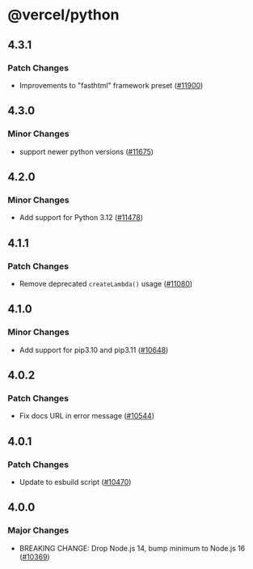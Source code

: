 # @vercel/python

## 4.3.1

### Patch Changes

- Improvements to "fasthtml" framework preset ([#11900](https://github.com/vercel/vercel/pull/11900))

## 4.3.0

### Minor Changes

- support newer python versions ([#11675](https://github.com/vercel/vercel/pull/11675))

## 4.2.0

### Minor Changes

- Add support for Python 3.12 ([#11478](https://github.com/vercel/vercel/pull/11478))

## 4.1.1

### Patch Changes

- Remove deprecated `createLambda()` usage ([#11080](https://github.com/vercel/vercel/pull/11080))

## 4.1.0

### Minor Changes

- Add support for pip3.10 and pip3.11 ([#10648](https://github.com/vercel/vercel/pull/10648))

## 4.0.2

### Patch Changes

- Fix docs URL in error message ([#10544](https://github.com/vercel/vercel/pull/10544))

## 4.0.1

### Patch Changes

- Update to esbuild script ([#10470](https://github.com/vercel/vercel/pull/10470))

## 4.0.0

### Major Changes

- BREAKING CHANGE: Drop Node.js 14, bump minimum to Node.js 16 ([#10369](https://github.com/vercel/vercel/pull/10369))
